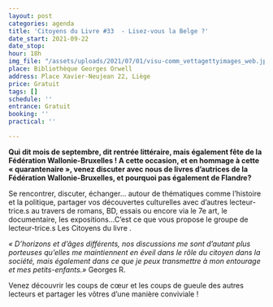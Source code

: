 ```yaml
---
layout: post
categories: agenda
title: 'Citoyens du Livre #33  - Lisez-vous la Belge ?'
date_start: 2021-09-22
date_stop: 
hour: 18h
img_file: "/assets/uploads/2021/07/01/visu-comm_vettagettyimages_web.jpg"
place: Bibliothèque Georges Orwell
address: Place Xavier-Neujean 22, Liège
price: Gratuit
tags: []
schedule: ''
entrance: Gratuit
booking: ''
practical: ''

---
```

**Qui dit mois de septembre, dit rentrée littéraire, mais également fête de la Fédération Wallonie-Bruxelles ! A cette occasion,  et en hommage à cette « quarantenaire », venez discuter avec nous de livres d’autrices de la  Fédération Wallonie-Bruxelles, et​ pourquoi pas également de Flandre?**

Se rencontrer, discuter, échanger… autour de thématiques comme l’histoire et la politique, partager vos découvertes culturelles avec d’autres lecteur-trice.s au travers de romans, BD, essais ou encore via le 7e art, le documentaire, les expositions…C’est ce que vous propose le groupe de lecteur-trice.s Les Citoyens du livre .

_«  D’horizons et d’âges différents, nos discussions me sont d’autant plus porteuses qu’elles me maintiennent en éveil dans le rôle du citoyen dans la société, mais également dans ce que je peux transmettre à mon entourage et mes petits-enfants.»_ Georges R.

Venez découvrir les coups de cœur et les coups de gueule des autres lecteurs et partager les vôtres d’une manière conviviale !
